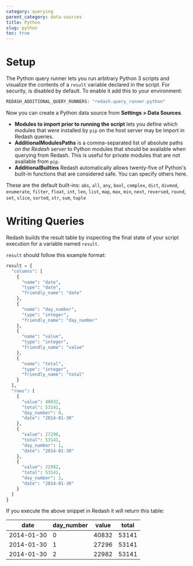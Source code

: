 ```yaml
---
category: querying
parent_category: data-sources
title: Python
slug: python
toc: true
---
```


# Setup

The Python query runner lets you run arbitrary Python 3 scripts and visualize the contents of a `result` variable declared in the script. For security, is disabled by default. To enable it add this to your environment:

```bash
REDASH_ADDITIONAL_QUERY_RUNNERS: "redash.query_runner.python"
```

Now you can create a Python data source from **Settings > Data Sources**.

- **Modules to import prior to running the script** lets you define which modules that were installed by `pip` on the host server may be import in Redash queries.
- **AdditionalModulesPaths** is a comma-separated list of absolute paths _on the Redash server_ to Python modules that should be available when querying from Redash. This is useful for private modules that are not available from `pip`.
- **AdditionalBuiltins** Redash automatically allows twenty-five of Python's built-in functions that are considered safe. You can specify others here.

These are the default built-ins: `abs`, `all`, `any`, `bool`, `complex`, `dict`, `divmod`, `enumerate`, `filter`, `float`, `int`, `len`, `list`, `map`, `max`, `min`, `next`, `reversed`, `round`, `set`, `slice`, `sorted`, `str`, `sum`, `tuple`

# Writing Queries

Redash builds the result table by inspecting the final state of your script execution for a variable named `result`.

`result` should follow this example format:

```python
result = {
  "columns": [
    {
      "name": "date",
      "type": "date",
      "friendly_name": "date"
    },
    {
      "name": "day_number",
      "type": "integer",
      "friendly_name": "day_number"
    },
    {
      "name": "value",
      "type": "integer",
      "friendly_name": "value"
    },
    {
      "name": "total",
      "type": "integer",
      "friendly_name": "total"
    }
  ],
  "rows": [
    {
      "value": 40832,
      "total": 53141,
      "day_number": 0,
      "date": "2014-01-30"
    },
    {
      "value": 27296,
      "total": 53141,
      "day_number": 1,
      "date": "2014-01-30"
    },
    {
      "value": 22982,
      "total": 53141,
      "day_number": 2,
      "date": "2014-01-30"
    }
  ]
}

```

If you execute the above snippet in Redash it will return this table:

| date       | day_number | value | total |
| ---------- | ---------- | ----- | ----- |
| 2014-01-30 | 0          | 40832 | 53141 |
| 2014-01-30 | 1          | 27296 | 53141 |
| 2014-01-30 | 2          | 22982 | 53141 |
